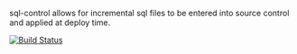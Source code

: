 sql-control allows for incremental sql files to be entered into source control and applied at deploy time.

[![Build Status](https://travis-ci.org/dschoenbauer/sql-control.svg?branch=develop)](https://travis-ci.org/dschoenbauer/sql-control)